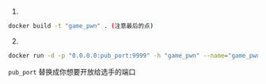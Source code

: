 1. 
```bash
docker build -t "game_pwn" . (注意最后的点)
```

2. 
```bash
docker run -d -p "0.0.0.0:pub_port:9999" -h "game_pwn" --name="game_pwn" game_pwn 
```

`pub_port` 替换成你想要开放给选手的端口

